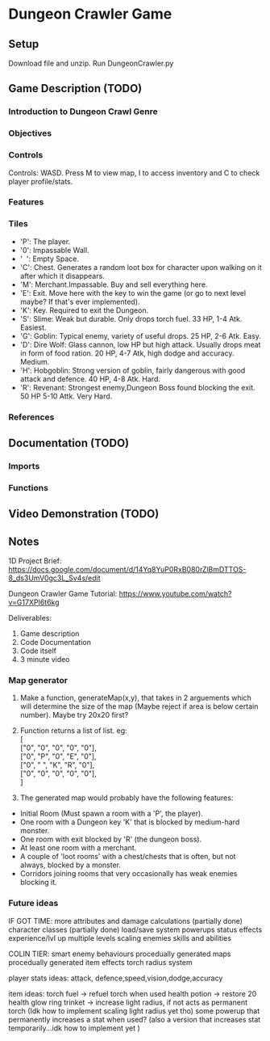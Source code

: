 # Dungeon Crawler Game

## Setup
Download file and unzip. Run DungeonCrawler.py

## Game Description (TODO)

### Introduction to Dungeon Crawl Genre

### Objectives

### Controls

Controls: WASD. Press M to view map, I to access inventory and C to check player profile/stats.

### Features

### Tiles


- 'P': The player.
- '0': Impassable Wall.
- '&nbsp; ': Empty Space.
- 'C': Chest. Generates a random loot box for character upon walking on it after which it disappears.
- 'M': Merchant.Impassable. Buy and sell everything here.
- 'E': Exit. Move here with the key to win the game (or go to next level maybe? If that's ever implemented).
- 'K': Key. Required to exit the Dungeon.
- 'S': Slime: Weak but durable. Only drops torch fuel. 33 HP, 1-4 Atk. Easiest.
- 'G': Goblin: Typical enemy, variety of useful drops. 25 HP, 2-6 Atk. Easy.
- 'D': Dire Wolf: Glass cannon, low HP but high attack. Usually drops meat in form of food ration. 20 HP, 4-7 Atk, high dodge and accuracy. Medium.
- 'H': Hobgoblin: Strong version of goblin, fairly dangerous with good attack and defence. 40 HP, 4-8 Atk. Hard.
- 'R': Revenant: Strongest enemy,Dungeon Boss found blocking the exit. 50 HP 5-10 Attk. Very Hard.

### References 

## Documentation (TODO)

### Imports

### Functions

## Video Demonstration (TODO)

## Notes
1D Project Brief:
https://docs.google.com/document/d/14Yq8YuP0RxB080rZlBmDTTOS-8_ds3UmV0gc3L_Sv4s/edit

Dungeon Crawler Game Tutorial:
https://www.youtube.com/watch?v=G17XPI6t6kg

Deliverables:
  1) Game description
  2) Code Documentation
  3) Code itself
  4) 3 minute video

### Map generator
1. Make a function, generateMap(x,y), that takes in 2 arguements which will determine the size of the map (Maybe reject if area is below certain number). Maybe try 20x20 first?
2. Function returns a list of list. eg:  
[  
["0", "0", "0", "0", "0"],  
["0", "P", "0", "E", "0"],  
["0", " ", "K", "R", "0"],  
["0", "0", "0", "0", "0"],  
]  

3. The generated map would probably have the following features:

- Initial Room (Must spawn a room with a 'P', the player).
- One room with a Dungeon key 'K' that is blocked by medium-hard monster.
- One room with exit blocked by 'R' (the dungeon boss).
- At least one room with a merchant.
- A couple of 'loot rooms' with a chest/chests that is often, but not always, blocked by a monster.
- Corridors joining rooms that very occasionally has weak enemies blocking it.



### Future ideas
IF GOT TIME:
more attributes and damage calculations (partially done)
character classes (partially done)
load/save system
powerups
status effects
experience/lvl up
multiple levels
scaling enemies
skills and abilities


COLIN TIER:
smart enemy behaviours
procedually generated maps
procedually generated item effects
torch radius system


player stats ideas:
attack, defence,speed,vision,dodge,accuracy

item ideas:
torch fuel -> refuel torch when used
health potion -> restore 20 health
glow ring trinket -> increase light radius, if not acts as permanent torch (Idk how to implement scaling light radius yet tho)
some powerup that permanently increases a stat when used? (also a version that increases stat temporarily...idk how to implement yet )
